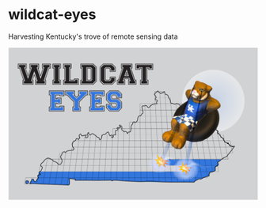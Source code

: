 # wildcat-eyes
Harvesting Kentucky's trove of remote sensing data

![Wildcat Eyes Logo](assets/images/wildcat-eyes-logo.jpg)
